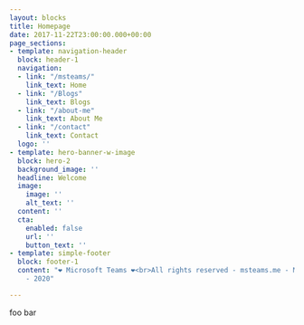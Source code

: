 ```yaml
---
layout: blocks
title: Homepage
date: 2017-11-22T23:00:00.000+00:00
page_sections:
- template: navigation-header
  block: header-1
  navigation:
  - link: "/msteams/"
    link_text: Home
  - link: "/Blogs"
    link_text: Blogs
  - link: "/about-me"
    link_text: About Me
  - link: "/contact"
    link_text: Contact
  logo: ''
- template: hero-banner-w-image
  block: hero-2
  background_image: ''
  headline: Welcome
  image:
    image: ''
    alt_text: ''
  content: ''
  cta:
    enabled: false
    url: ''
    button_text: ''
- template: simple-footer
  block: footer-1
  content: "❤︎ Microsoft Teams ❤︎<br>All rights reserved - msteams.me - Mitchell Bakker
    - 2020"

---
```

foo bar